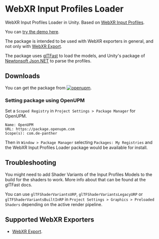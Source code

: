 # WebXR Input Profiles Loader

WebXR Input Profiles Loader in Unity. Based on [WebXR Input Profiles](https://github.com/immersive-web/webxr-input-profiles).

You can [try the demo here](https://de-panther.github.io/webxr-input-profiles-loader/).

The package is intended to be used with WebXR exporters in general, and not only with [WebXR Export](https://github.com/De-Panther/unity-webxr-export).

The package uses [glTFast](https://docs.unity3d.com/Packages/com.unity.cloud.gltfast@latest) to load the models, and Unity's package of [Newtonsoft Json.NET](https://docs.unity3d.com/Packages/com.unity.nuget.newtonsoft-json@latest) to parse the profiles.

## Downloads

You can get the package from [![openupm](https://img.shields.io/npm/v/com.de-panther.webxr-input-profiles-loader?label=openupm&registry_uri=https://package.openupm.com)](https://openupm.com/packages/com.de-panther.webxr-input-profiles-loader/).

### Setting package using OpenUPM

Set a `Scoped Registry` in `Project Settings > Package Manager` for OpenUPM.

```
Name: OpenUPM
URL: https://package.openupm.com
Scope(s): com.de-panther
```

Then in `Window > Package Manager` selecting `Packages: My Registries` and the WebXR Input Profiles Loader package would be available for install.

## Troubleshooting

You might need to add Shader Variants of the Input Profiles Models to the build for the shaders to work. More info about that can be found at the glTFast docs.

You can use `glTFShaderVariantsURP`, `glTFShaderVariantsLegacyURP` or `glTFShaderVariantsBuiltInRP` in `Project Settings > Graphics > Preloaded Shaders` depending on the active render pipeline.

## Supported WebXR Exporters

- [WebXR Export](https://github.com/De-Panther/unity-webxr-export).

